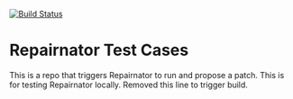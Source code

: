 [![Build Status](https://travis-ci.com/zen93/repairnator-test-repository.svg?branch=main)](https://travis-ci.com/zen93/repairnator-test-repository)

# Repairnator Test Cases

This is a repo that triggers Repairnator to run and propose a patch. This is for testing Repairnator locally.
Removed this line to trigger build.

